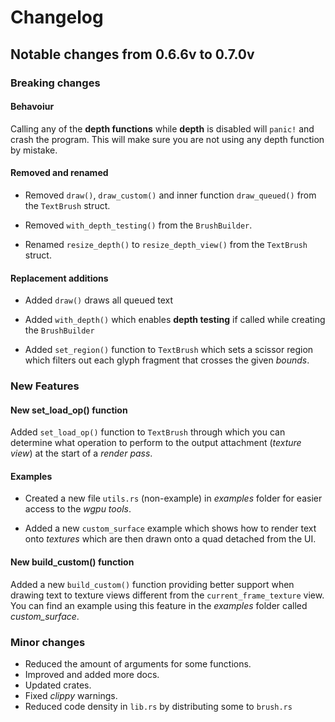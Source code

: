# Changelog

## Notable changes from **0.6.6v** to **0.7.0v**

### Breaking changes

#### Behavoiur

Calling any of the **depth functions** while **depth** is disabled will `panic!` and crash the program. This will make sure you are not using any depth function by mistake.

#### Removed and renamed

- Removed `draw()`, `draw_custom()` and inner function `draw_queued()` from the `TextBrush` struct.

- Removed `with_depth_testing()` from the `BrushBuilder`.

- Renamed `resize_depth()` to `resize_depth_view()` from the `TextBrush` struct.

#### Replacement additions

- Added `draw()` draws all queued text 

- Added `with_depth()` which enables **depth testing** if called while creating the `BrushBuilder`

- Added `set_region()` function to `TextBrush` which sets a scissor region which filters out each glyph fragment that crosses the given *bounds*.

### New Features

#### New **set_load_op()** function

Added `set_load_op()` function to `TextBrush` through which you can determine what operation to perform to the output attachment (*texture view*) at the start of a *render pass*.

#### Examples

- Created a new file `utils.rs` (non-example) in *examples* folder for easier access to the *wgpu tools*.

- Added a new `custom_surface` example which shows how to render text onto *textures* which are then drawn onto a quad detached from the UI.

#### New **build_custom()** function

Added a new `build_custom()` function providing better support when drawing text to texture views different from the `current_frame_texture` view. You can find an example using this feature in the *examples* folder called *custom_surface*.

### Minor changes

- Reduced the amount of arguments for some functions.
- Improved and added more docs.
- Updated crates.
- Fixed *clippy* warnings.
- Reduced code density in `lib.rs` by distributing some to `brush.rs`